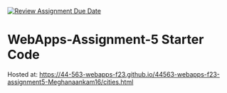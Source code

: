 [![Review Assignment Due Date](https://classroom.github.com/assets/deadline-readme-button-24ddc0f5d75046c5622901739e7c5dd533143b0c8e959d652212380cedb1ea36.svg)](https://classroom.github.com/a/7kKA03Up)
# WebApps-Assignment-5 Starter Code
Hosted at: https://44-563-webapps-f23.github.io/44563-webapps-f23-assignment5-Meghanaankam16/cities.html
